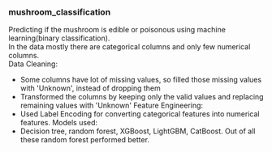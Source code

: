 ### mushroom_classification

Predicting if the mushroom is edible or poisonous using machine learning(binary classification).<br />
In the data mostly there are categorical columns and only few numerical columns.<br />
Data Cleaning:<br />
- Some columns have lot of missing values, so filled those missing values with 'Unknown', instead of dropping them
- Transformed the columns by keeping only the valid values and replacing remaining values with 'Unknown'
Feature Engineering:<br />
- Used Label Encoding for converting categorical features into numerical features.
Models used:<br />
- Decision tree, random forest, XGBoost, LightGBM, CatBoost. Out of all these random forest performed better.
